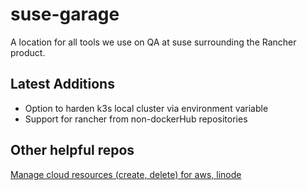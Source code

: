 # suse-garage
A location for all tools we use on QA at suse surrounding the Rancher product. 

## Latest Additions
* Option to harden k3s local cluster via environment variable
* Support for rancher from non-dockerHub repositories

## Other helpful repos

[Manage cloud resources (create, delete) for aws, linode](https://github.com/slickwarren/cloud-cli-helpers)